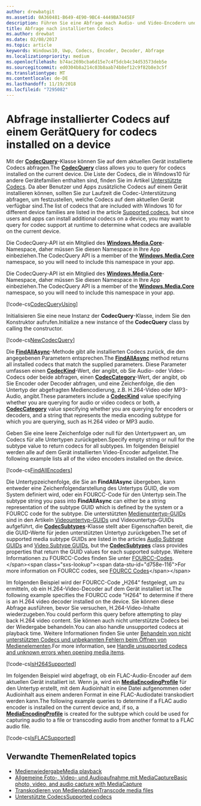 ```yaml
---
author: drewbatgit
ms.assetid: 0A360481-B649-4E90-9BC4-4449BA7445EF
description: Führen Sie eine Abfrage nach Audio- und Video-Encodern und -Decodern durch, die auf einem Gerät installiert ist.
title: Abfrage nach installierten Codecs
ms.author: drewbat
ms.date: 02/08/2017
ms.topic: article
keywords: Windows10, Uwp, Codecs, Encoder, Decoder, Abfrage
ms.localizationpriority: medium
ms.openlocfilehash: b74ac269bcba6d15e7c4f5dcb4c34d53573deb5e
ms.sourcegitcommit: ed0304b8a214c03b8aab74b8ef12c9f82b8e3c5f
ms.translationtype: MT
ms.contentlocale: de-DE
ms.lasthandoff: 11/19/2018
ms.locfileid: "7295082"
---
```

# <a name="query-for-codecs-installed-on-a-device"></a><span data-ttu-id="d758e-104">Abfrage installierter Codecs auf einem Gerät</span><span class="sxs-lookup"><span data-stu-id="d758e-104">Query for codecs installed on a device</span></span>
<span data-ttu-id="d758e-105">Mit der **[CodecQuery](https://docs.microsoft.com/uwp/api/windows.media.core.codecquery)**-Klasse können Sie auf dem aktuellen Gerät installierte Codecs abfragen.</span><span class="sxs-lookup"><span data-stu-id="d758e-105">The **[CodecQuery](https://docs.microsoft.com/uwp/api/windows.media.core.codecquery)** class allows you to query for codecs installed on the current device.</span></span> <span data-ttu-id="d758e-106">Die Liste der Codecs, die in Windows10 für andere Gerätefamilien enthalten sind, finden Sie im Artikel [Unterstützte Codecs](supported-codecs.md). Da aber Benutzer und Apps zusätzliche Codecs auf einem Gerät installieren können, sollten Sie zur Laufzeit die Codec-Unterstützung abfragen, um festzustellen, welche Codecs auf dem aktuellen Gerät verfügbar sind.</span><span class="sxs-lookup"><span data-stu-id="d758e-106">The list of codecs that are included with Windows 10 for different device families are listed in the article [Supported codecs](supported-codecs.md), but since users and apps can install additional codecs on a device, you may want to query for codec support at runtime to determine what codecs are available on the current device.</span></span>

<span data-ttu-id="d758e-107">Die CodecQuery-API ist ein Mitglied des **[Windows.Media.Core](https://docs.microsoft.com/uwp/api/windows.media.core)**-Namespace, daher müssen Sie diesen Namespace in Ihre App einbeziehen.</span><span class="sxs-lookup"><span data-stu-id="d758e-107">The CodecQuery API is a member of the **[Windows.Media.Core](https://docs.microsoft.com/uwp/api/windows.media.core)** namespace, so you will need to include this namespace in your app.</span></span>

<span data-ttu-id="d758e-108">Die CodecQuery-API ist ein Mitglied des **[Windows.Media.Core](https://docs.microsoft.com/uwp/api/windows.media.core)**-Namespace, daher müssen Sie diesen Namespace in Ihre App einbeziehen.</span><span class="sxs-lookup"><span data-stu-id="d758e-108">The CodecQuery API is a member of the **[Windows.Media.Core](https://docs.microsoft.com/uwp/api/windows.media.core)** namespace, so you will need to include this namespace in your app.</span></span>

[!code-cs[CodecQueryUsing](./code/TranscodeWin10/cs/MainPage.xaml.cs#SnippetCodecQueryUsing)]

<span data-ttu-id="d758e-109">Initialisieren Sie eine neue Instanz der **CodecQuery**-Klasse, indem Sie den Konstruktor aufrufen.</span><span class="sxs-lookup"><span data-stu-id="d758e-109">Initialize a new instance of the **CodecQuery** class by calling the constructor.</span></span>

[!code-cs[NewCodecQuery](./code/TranscodeWin10/cs/MainPage.xaml.cs#SnippetNewCodecQuery)]

<span data-ttu-id="d758e-110">Die **[FindAllAsync](https://docs.microsoft.com/uwp/api/windows.media.core.codecquery.findallasync)**-Methode gibt alle installierten Codecs zurück, die den angegebenen Parametern entsprechen.</span><span class="sxs-lookup"><span data-stu-id="d758e-110">The **[FindAllAsync](https://docs.microsoft.com/uwp/api/windows.media.core.codecquery.findallasync)** method returns all installed codecs that match the supplied parameters.</span></span> <span data-ttu-id="d758e-111">Diese Parameter umfassen einen **[CodecKind](https://docs.microsoft.com/uwp/api/windows.media.core.codeckind)**-Wert, der angibt, ob Sie Audio- oder Video-Codecs oder beide abfragen, einen **[CodecCategory](https://docs.microsoft.com/uwp/api/windows.media.core.codeccategory)**-Wert, der angibt, ob Sie Encoder oder Decoder abfragen, und eine Zeichenfolge, die den Untertyp der abgefragten Mediencodierung, z.B. H.264-Video oder MP3-Audio, angibt.</span><span class="sxs-lookup"><span data-stu-id="d758e-111">These parameters include a **[CodecKind](https://docs.microsoft.com/uwp/api/windows.media.core.codeckind)** value specifying whether you are querying for audio or video codecs or both, a **[CodecCategory](https://docs.microsoft.com/uwp/api/windows.media.core.codeccategory)** value specifying whether you are querying for encoders or decoders, and a string that represents the media encoding subtype for which you are querying, such as H.264 video or MP3 audio.</span></span>

<span data-ttu-id="d758e-112">Geben Sie eine leere Zeichenfolge oder null für den Untertypwert an, um Codecs für alle Untertypen zurückgeben.</span><span class="sxs-lookup"><span data-stu-id="d758e-112">Specify empty string or null for the subtype value to return codecs for all subtypes.</span></span> <span data-ttu-id="d758e-113">Im folgenden Beispiel werden alle auf dem Gerät installierten Video-Encoder aufgelistet.</span><span class="sxs-lookup"><span data-stu-id="d758e-113">The following example lists all of the video encoders installed on the device.</span></span>

[!code-cs[FindAllEncoders](./code/TranscodeWin10/cs/MainPage.xaml.cs#SnippetFindAllEncoders)]

<span data-ttu-id="d758e-114">Die Untertypzeichenfolge, die Sie an **FindAllAsync** übergeben, kann entweder eine Zeichenfolgendarstellung des Untertyps GUID, die vom System definiert wird, oder ein FOURCC-Code für den Untertyp sein.</span><span class="sxs-lookup"><span data-stu-id="d758e-114">The subtype string you pass into **FindAllAsync** can either be a string representation of the subtype GUID which is defined by the system or a FOURCC code for the subtype.</span></span> <span data-ttu-id="d758e-115">Die unterstützten [Medienuntertyp-GUIDs](https://msdn.microsoft.com/library/windows/desktop/aa372553(v=vs.85).aspx) sind in den Artikeln [Videountertyp-GUIDs](https://msdn.microsoft.com/library/windows/desktop/aa370819(v=vs.85).aspx) und Videountertyp-GUIDs aufgeführt, die **[CodecSubtypes](https://docs.microsoft.com/uwp/api/windows.media.core.codecsubtypes)**-Klasse stellt aber Eigenschaften bereit, die die GUID-Werte für jeden unterstützten Untertyp zurückgeben.</span><span class="sxs-lookup"><span data-stu-id="d758e-115">The set of supported media subtype GUIDs are listed in the articles [Audio Subtype GUIDs](https://msdn.microsoft.com/library/windows/desktop/aa372553(v=vs.85).aspx) and [Video Subtype GUIDs](https://msdn.microsoft.com/library/windows/desktop/aa370819(v=vs.85).aspx), but the **[CodecSubtypes](https://docs.microsoft.com/uwp/api/windows.media.core.codecsubtypes)** class provides properties that return the GUID values for each supported subtype.</span></span> <span data-ttu-id="d758e-116">Weitere Informationen zu FOURCC-Codes finden Sie unter [FOURCC-Codes](https://msdn.microsoft.com/library/windows/desktop/dd375802(v=vs.85).aspx).</span><span class="sxs-lookup"><span data-stu-id="d758e-116">For more information on FOURCC codes, see [FOURCC Codes](https://msdn.microsoft.com/library/windows/desktop/dd375802(v=vs.85).aspx)</span></span> 

<span data-ttu-id="d758e-117">Im folgenden Beispiel wird der FOURCC-Code „H264“ festgelegt, um zu ermitteln, ob ein H.264-Video-Decoder auf dem Gerät installiert ist.</span><span class="sxs-lookup"><span data-stu-id="d758e-117">The following example specifies the FOURCC code "H264" to determine if there is an H.264 video decoder installed on the device.</span></span> <span data-ttu-id="d758e-118">Sie können diese Abfrage ausführen, bevor Sie versuchen, H.264-Video-Inhalte wiederzugeben.</span><span class="sxs-lookup"><span data-stu-id="d758e-118">You could perform this query before attempting to play back H.264 video content.</span></span> <span data-ttu-id="d758e-119">Sie können auch nicht unterstützte Codecs bei der Wiedergabe behandeln.</span><span class="sxs-lookup"><span data-stu-id="d758e-119">You can also handle unsupported codecs at playback time.</span></span> <span data-ttu-id="d758e-120">Weitere Informationen finden Sie unter [Behandeln von nicht unterstützten Codecs und unbekannten Fehlern beim Öffnen von Medienelementen](https://docs.microsoft.com/windows/uwp/audio-video-camera/media-playback-with-mediasource#handle-unsupported-codecs-and-unknown-errors-when-opening-media-items).</span><span class="sxs-lookup"><span data-stu-id="d758e-120">For more information, see [Handle unsupported codecs and unknown errors when opening media items](https://docs.microsoft.com/windows/uwp/audio-video-camera/media-playback-with-mediasource#handle-unsupported-codecs-and-unknown-errors-when-opening-media-items).</span></span>

[!code-cs[IsH264Supported](./code/TranscodeWin10/cs/MainPage.xaml.cs#SnippetIsH264Supported)]

<span data-ttu-id="d758e-121">Im folgenden Beispiel wird abgefragt, ob ein FLAC-Audio-Encoder auf dem aktuellen Gerät installiert ist. Wenn ja, wird ein **[MediaEncodingProfile](https://docs.microsoft.com/uwp/api/Windows.Media.MediaProperties.MediaEncodingProfile)** für den Untertyp erstellt, mit dem Audioinhalt in eine Datei aufgenommen oder Audioinhalt aus einem anderen Format in eine FLAC-Audiodatei transkodiert werden kann.</span><span class="sxs-lookup"><span data-stu-id="d758e-121">The following example queries to determine if a FLAC audio encoder is installed on the current device and, if so, a **[MediaEncodingProfile](https://docs.microsoft.com/uwp/api/Windows.Media.MediaProperties.MediaEncodingProfile)** is created for the subtype which could be used for capturing audio to a file or transcoding audio from another format to a FLAC audio file.</span></span>

[!code-cs[IsFLACSupported](./code/TranscodeWin10/cs/MainPage.xaml.cs#SnippetIsFLACSupported)]

## <a name="related-topics"></a><span data-ttu-id="d758e-122">Verwandte Themen</span><span class="sxs-lookup"><span data-stu-id="d758e-122">Related topics</span></span>

* [<span data-ttu-id="d758e-123">Medienwiedergabe</span><span class="sxs-lookup"><span data-stu-id="d758e-123">Media playback</span></span>](media-playback.md)
* [<span data-ttu-id="d758e-124">Allgemeine Foto-, Video- und Audioaufnahme mit MediaCapture</span><span class="sxs-lookup"><span data-stu-id="d758e-124">Basic photo, video, and audio capture with MediaCapture</span></span>](basic-photo-video-and-audio-capture-with-MediaCapture.md)
* [<span data-ttu-id="d758e-125">Transkodieren von Mediendateien</span><span class="sxs-lookup"><span data-stu-id="d758e-125">Transcode media files</span></span>](transcode-media-files.md)
* [<span data-ttu-id="d758e-126">Unterstützte Codecs</span><span class="sxs-lookup"><span data-stu-id="d758e-126">Supported codecs</span></span>](supported-codecs.md)
 

 




